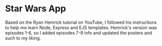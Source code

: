# Star Wars App
Based on the Ryan Hemrick tutorial on YouTube, I followed his instructions to help me learn Node, Express and EJS templates. 
Hemrick's version was episodes 1-6, so I added episodes 7-9 info and updated the posters and such to my liking. 
